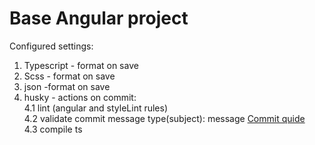# Base Angular project

Configured settings:
1. Typescript - format on save
2. Scss - format on save
3. json -format on save
4. husky - actions on commit:  
    4.1 lint (angular and styleLint rules)  
    4.2 validate commit message type(subject): message  [Commit quide](https://github.com/angular/angular.js/blob/master/DEVELOPERS.md#-git-commit-guidelines)  
    4.3 compile ts

